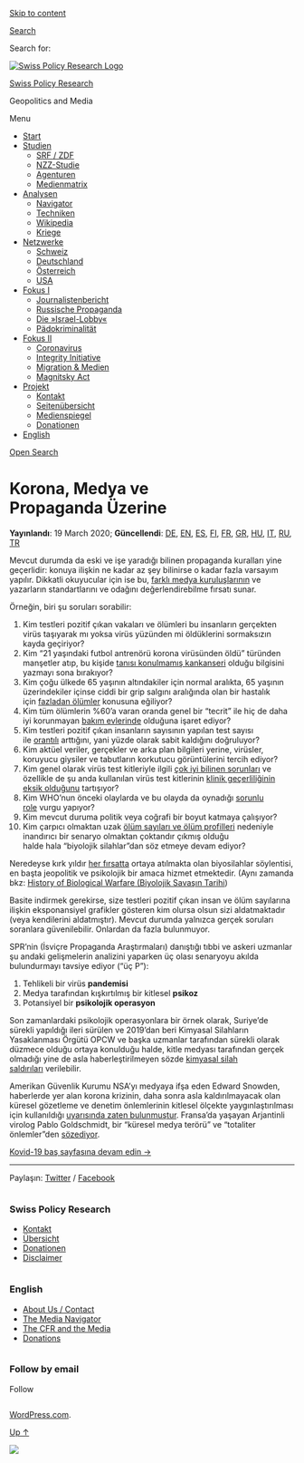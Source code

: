 [Skip to
content](#content)

[](https://swprs.org/)

<div class="cover">

</div>

[Search](#search-container)

<div id="search-container" class="header-search-block bg-graphite hidden">

<span class="screen-reader-text">Search for:</span>

</div>

<div class="header-inner section-inner">

[![Swiss Policy Research
Logo](https://swprs.files.wordpress.com/2020/05/swiss-policy-research-logo-300.png)](https://swprs.org/)

[Swiss Policy Research](https://swprs.org/)

Geopolitics and
    Media

</div>

<div class="navigation section no-padding bg-dark">

Menu

<div class="main-navigation">

  - <span id="menu-item-4374">[Start](https://swprs.org)</span>
  - <span id="menu-item-5941">[Studien](https://swprs.org/srf-propaganda-analyse/)</span>
      - <span id="menu-item-4361">[SRF /
        ZDF](https://swprs.org/srf-propaganda-analyse/)</span>
      - <span id="menu-item-4359">[NZZ-Studie](https://swprs.org/die-nzz-studie/)</span>
      - <span id="menu-item-4373">[Agenturen](https://swprs.org/der-propaganda-multiplikator/)</span>
      - <span id="menu-item-7978">[Medienmatrix](https://swprs.org/die-propaganda-matrix/)</span>
  - <span id="menu-item-9423">[Analysen](https://swprs.org/medien-navigator/)</span>
      - <span id="menu-item-9414">[Navigator](https://swprs.org/medien-navigator/)</span>
      - <span id="menu-item-8524">[Techniken](https://swprs.org/der-propaganda-schluessel/)</span>
      - <span id="menu-item-10908">[Wikipedia](https://swprs.org/propaganda-in-der-wikipedia/)</span>
      - <span id="menu-item-9920">[Kriege](https://swprs.org/logik-imperialer-kriege/)</span>
  - <span id="menu-item-4362">[Netzwerke](https://swprs.org/netzwerk-medien-schweiz/)</span>
      - <span id="menu-item-6283">[Schweiz](https://swprs.org/netzwerk-medien-schweiz/)</span>
      - <span id="menu-item-7215">[Deutschland](https://swprs.org/netzwerk-medien-deutschland/)</span>
      - <span id="menu-item-17401">[Österreich](https://swprs.org/medien-in-oesterreich/)</span>
      - <span id="menu-item-7216">[USA](https://swprs.org/das-american-empire-und-seine-medien/)</span>
  - <span id="menu-item-9228">[Fokus
    I](https://swprs.org/bericht-eines-journalisten/)</span>
      - <span id="menu-item-12119">[Journalistenbericht](https://swprs.org/bericht-eines-journalisten/)</span>
      - <span id="menu-item-12117">[Russische
        Propaganda](https://swprs.org/russische-propaganda/)</span>
      - <span id="menu-item-12118">[Die
        »Israel-Lobby«](https://swprs.org/die-israel-lobby-fakten-und-mythen/)</span>
      - <span id="menu-item-13505">[Pädokriminalität](https://swprs.org/geopolitik-und-paedokriminalitaet/)</span>
  - <span id="menu-item-17258">[Fokus
    II](https://swprs.org/migration-und-medien/)</span>
      - <span id="menu-item-32838">[Coronavirus](https://swprs.org/covid-19-hinweis-ii/)</span>
      - <span id="menu-item-12939">[Integrity
        Initiative](https://swprs.org/die-integrity-initiative/)</span>
      - <span id="menu-item-17290">[Migration &
        Medien](https://swprs.org/migration-und-medien/)</span>
      - <span id="menu-item-17291">[Magnitsky
        Act](https://swprs.org/der-fall-magnitsky/)</span>
  - <span id="menu-item-21964">[Projekt](https://swprs.org/kontakt/)</span>
      - <span id="menu-item-8525">[Kontakt](https://swprs.org/kontakt/)</span>
      - <span id="menu-item-10193">[Seitenübersicht](https://swprs.org/uebersicht/)</span>
      - <span id="menu-item-8637">[Medienspiegel](https://swprs.org/medienspiegel/)</span>
      - <span id="menu-item-33287">[Donationen](https://swprs.org/donationen/)</span>
  - <span id="menu-item-14415">[English](https://swprs.org/contact/)</span>

</div>

[Open Search](#)

</div>

<div class="wrapper section medium-padding">

<div class="section-inner clear" data-role="main">

<div id="content" class="content clear center">

# Korona, Medya ve Propaganda Üzerine

<div class="post-content clear">

**Yayınlandı**: 19 March 2020; **Güncellendi**:
[DE](https://swprs.org/corona-medien-propaganda/),
[EN](https://swprs.org/corona-media-propaganda/),
[ES](http://piensachile.com/2020/03/corona-medios-de-comunicacion-propaganda/),
[FI](https://swprs.org/koronasta-mediasta-ja-propagandasta/),
[FR](https://swprs.org/sur-le-coronavirus-les-medias-et-la-propagande/),
[GR](https://swprs.org/corona-media-propaganda-greek/),
[HU](https://swprs.org/korona-media-propaganda/),
[IT](https://swprs.org/corona-media-propaganda-it/),
[RU](https://swprs.org/%d0%be-%d0%ba%d0%be%d1%80%d0%be%d0%bd%d0%b0%d0%b2%d0%b8%d1%80%d1%83%d1%81%d0%b5-%d1%81%d0%bc%d0%b8-%d0%b8-%d0%bf%d1%80%d0%be%d0%bf%d0%b0%d0%b3%d0%b0%d0%bd%d0%b4%d0%b5/),
[TR](https://swprs.org/korona-medya-ve-propaganda-uezerine/)

Mevcut durumda da eski ve işe yaradığı bilinen propaganda kuralları yine
geçerlidir: konuya ilişkin ne kadar az şey bilinirse o kadar fazla
varsayım yapılır. Dikkatli okuyucular için ise bu, [farklı medya
kuruluşlarının](https://swprs.org/media-navigator/) ve yazarların
standartlarını ve odağını değerlendirebilme fırsatı sunar.

Örneğin, biri şu soruları sorabilir:

1.  Kim testleri pozitif çıkan vakaları ve ölümleri bu insanların
    gerçekten virüs taşıyarak mı yoksa virüs yüzünden mi öldüklerini
    sormaksızın kayda geçiriyor?
2.  Kim “21 yaşındaki futbol antrenörü korona virüsünden öldü” türünden
    manşetler atıp, bu kişide [tanısı konulmamış
    kankanseri](https://sports.yahoo.com/spanish-football-coach-francisco-garcia-163153573.html) olduğu
    bilgisini yazmayı sona bırakıyor?
3.  Kim çoğu ülkede 65 yaşının altındakiler için normal aralıkta, 65
    yaşının üzerindekiler içinse ciddi bir grip salgını aralığında
    olan bir hastalık için [fazladan
    ölümler](https://www.euromomo.eu/index.html) konusuna eğiliyor?
4.  Kim tüm ölümlerin %60’a varan oranda genel bir “tecrit” ile hiç de
    daha iyi korunmayan [bakım
    evlerinde](https://ltccovid.org/2020/04/12/mortality-associated-with-covid-19-outbreaks-in-care-homes-early-international-evidence/) olduğuna
    işaret ediyor?
5.  Kim testleri pozitif çıkan insanların sayısının yapılan test sayısı
    ile [orantılı](https://multipolar-magazin.de/artikel/coronavirus-irrefuhrung-fallzahlen) arttığını,
    yani yüzde olarak sabit kaldığını doğruluyor?
6.  Kim aktüel veriler, gerçekler ve arka plan bilgileri yerine,
    virüsler, koruyucu giysiler ve tabutların korkutucu görüntülerini
    tercih ediyor?
7.  Kim genel olarak virüs test kitleriyle ilgili [çok iyi bilinen
    sorunları](https://www.ncbi.nlm.nih.gov/pmc/articles/PMC2095096/) ve
    özellikle de şu anda kullanılan virüs test kitlerinin [klinik
    geçerliliğinin eksik
    olduğunu](https://www.creative-diagnostics.com/sars-cov-2-coronavirus-multiplex-rt-qpcr-kit-277854-457.htm) tartışıyor?
8.  Kim WHO’nun önceki olaylarda ve bu olayda da oynadığı [sorunlu
    role](https://www.forbes.com/2010/02/05/world-health-organization-swine-flu-pandemic-opinions-contributors-michael-fumento.html#208eef4048e8) vurgu
    yapıyor?
9.  Kim mevcut duruma politik veya coğrafi bir boyut katmaya çalışıyor?
10. Kim çarpıcı olmaktan uzak [ölüm sayıları ve ölüm
    profilleri](https://www.statnews.com/2020/03/17/a-fiasco-in-the-making-as-the-coronavirus-pandemic-takes-hold-we-are-making-decisions-without-reliable-data/) nedeniyle
    inandırıcı bir senaryo olmaktan çoktandır çıkmış olduğu
    halde hala “biyolojik silahlar”dan söz etmeye devam ediyor?

Neredeyse kırk yıldır [her
fırsatta](https://www.wilsoncenter.org/blog-post/operation-denver-kgb-and-stasi-disinformation-regarding-aids) ortaya
atılmakta olan biyosilahlar söylentisi, en başta jeopolitik ve
psikolojik bir amaca hizmet etmektedir. (Aynı zamanda bkz: [History of
Biological Warfare (Biyolojik Savaşın
Tarihi](https://www.emedicinehealth.com/biological_warfare/article_em.htm))

Basite indirmek gerekirse, size testleri pozitif çıkan insan ve ölüm
sayılarına ilişkin eksponansiyel grafikler gösteren kim olursa olsun
sizi aldatmaktadır (veya kendilerini aldatmıştır). Mevcut durumda
yalnızca gerçek soruları soranlara güvenilebilir. Onlardan da fazla
bulunmuyor.

SPR’nin (İsviçre Propaganda Araştırmaları) danıştığı tıbbi ve askeri
uzmanlar şu andaki gelişmelerin analizini yaparken üç olası senaryoyu
akılda bulundurmayı tavsiye ediyor (“üç P”):

1.  Tehlikeli bir virüs **pandemisi**
2.  Medya tarafından kışkırtılmış bir kitlesel **psikoz**
3.  Potansiyel bir **psikolojik operasyon**

Son zamanlardaki psikolojik operasyonlara bir örnek olarak, Suriye’de
sürekli yapıldığı ileri sürülen ve 2019’dan beri Kimyasal Silahların
Yasaklanması Örgütü OPCW ve başka uzmanlar tarafından sürekli olarak
düzmece olduğu ortaya konulduğu halde, kitle medyası tarafından gerçek
olmadığı yine de asla haberleştirilmeyen sözde [kimyasal silah
saldırıları](https://www.globalresearch.ca/the-bbc-saving-syrias-children-documentary-staged-events-fake-video-footage/5470158) verilebilir.

Amerikan Güvenlik Kurumu NSA’yı medyaya ifşa eden Edward Snowden,
haberlerde yer alan korona krizinin, daha sonra asla kaldırılmayacak
olan küresel gözetleme ve denetim önlemlerinin kitlesel ölçekte
yaygınlaştırılması için kullanıldığı [uyarısında zaten
bulunmuştur](https://www.youtube.com/watch?v=9we6t2nObbw). Fransa’da
yaşayan Arjantinli virolog Pablo Goldschmidt, bir “küresel medya
terörü” ve “totaliter
önlemler”den [sözediyor](https://www.infobae.com/coronavirus/2020/03/28/para-un-prestigioso-cientifico-argentino-el-coronavirus-no-merece-que-el-planeta-este-en-un-estado-de-parate-total/).

[Kovid-19 baş sayfasına devam edin
→](https://swprs.org/isvicreli-bir-doktordan-kovid-19-uezerine/)

-----

Paylaşın:
[Twitter](https://twitter.com/intent/tweet?url=https://swprs.org/korona-medya-ve-propaganda-uezerine/)
/
[Facebook](https://www.facebook.com/share.php?u=https://swprs.org/korona-medya-ve-propaganda-uezerine/)

</div>

</div>

</div>

</div>

<div id="footer" class="footer bg-graphite">

<div class="section-inner row clear" data-role="complementary">

<div class="column column-1 one-third medium-padding">

<div class="widgets">

<div id="nav_menu-3" class="widget widget_nav_menu">

<div class="widget-content clear">

### Swiss Policy Research

<div class="menu-allgemein-container">

  - <span id="menu-item-251">[Kontakt](https://swprs.org/kontakt/)</span>
  - <span id="menu-item-33090">[Übersicht](https://swprs.org/uebersicht/)</span>
  - <span id="menu-item-33286">[Donationen](https://swprs.org/donationen/)</span>
  - <span id="menu-item-15372">[Disclaimer](https://swprs.org/disclaimer/)</span>

</div>

</div>

</div>

</div>

</div>

<div class="column column-2 one-third medium-padding">

<div class="widgets">

<div id="nav_menu-4" class="widget widget_nav_menu">

<div class="widget-content clear">

### English

<div class="menu-english-container">

  - <span id="menu-item-20017">[About Us /
    Contact](https://swprs.org/contact/)</span>
  - <span id="menu-item-20015">[The Media
    Navigator](https://swprs.org/media-navigator/)</span>
  - <span id="menu-item-20016">[The CFR and the
    Media](https://swprs.org/the-american-empire-and-its-media/)</span>
  - <span id="menu-item-33285">[Donations](https://swprs.org/donations/)</span>

</div>

</div>

</div>

</div>

</div>

<div class="column column-3 one-third medium-padding">

<div class="widgets">

<div id="blog_subscription-4" class="widget widget_blog_subscription jetpack_subscription_widget">

<div class="widget-content clear">

### Follow by email

Follow

</div>

</div>

</div>

</div>

</div>

</div>

<div class="credits section bg-dark small-padding">

<div class="credits-inner section-inner clear">

[WordPress.com](https://wordpress.com/?ref=footer_custom_com).

[Up ↑](# "To the top")

</div>

</div>

<div style="display:none">

</div>

![](https://pixel.wp.com/b.gif?v=noscript)
